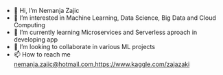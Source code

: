 - 👋 Hi, I’m Nemanja Zajic
- 👀 I’m interested in Machine Learning, Data Science, Big Data and Cloud Computing
- 🌱 I’m currently learning Microservices and Serverless aproach in developing app
- 💞️ I’m looking to collaborate in various ML projects
- 📫 How to reach me nemanja.zajic@hotmail.com,https://www.kaggle.com/zajazaki

<!---
nemanja899/nemanja899 is a ✨ special ✨ repository because its `README.md` (this file) appears on your GitHub profile.
You can click the Preview link to take a look at your changes.
--->
